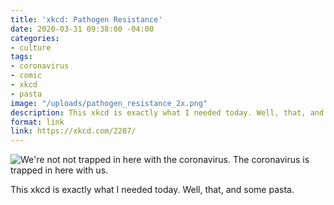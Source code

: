 ```yaml
---
title: 'xkcd: Pathogen Resistance'
date: 2020-03-31 09:38:00 -04:00
categories:
- culture
tags:
- coronavirus
- comic
- xkcd
- pasta
image: "/uploads/pathogen_resistance_2x.png"
description: This xkcd is exactly what I needed today. Well, that, and some pasta.
format: link
link: https://xkcd.com/2287/
---
```


![We're not not trapped in here with the coronavirus. The coronavirus is trapped in here with us.](/uploads/pathogen_resistance_2x.png)

This xkcd is exactly what I needed today. Well, that, and some pasta.